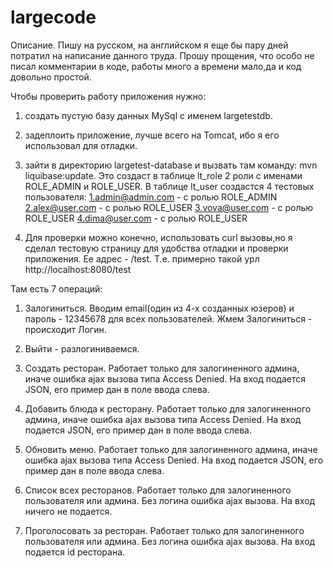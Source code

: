 # largecode
Описание.
Пишу на русском, на английском я еще бы пару дней потратил на написание данного труда.
Прошу прощения, что особо не писал комментарии в коде, работы много а времени мало,да и код довольно простой.


Чтобы проверить работу приложения нужно:

1. создать пустую базу данных MySql с именем largetestdb.
2. задеплоить приложение, лучше всего на Tomcat, ибо я его использовал для отладки.
3. зайти в директорию largetest-database и вызвать там команду: mvn liquibase:update.
   Это создаст в таблице lt_role 2 роли с именами ROLE_ADMIN и ROLE_USER. 
   В таблице lt_user создастся 4 тестовых пользователя:
   1.admin@admin.com - с ролью ROLE_ADMIN
   2.alex@user.com -   с ролью ROLE_USER
   3.vova@user.com -   с ролью ROLE_USER
   4.dima@user.com -   с ролью ROLE_USER

4. Для проверки можно конечно, использовать curl вызовы,но я сделал тестовую страницу для 
   удобства отладки и проверки приложения. Ее адрес - /test. 
   Т.е. примерно такой урл http://localhost:8080/test
  
 Там есть 7 операций:
  
 1. Залогиниться. Вводим email(один из 4-х созданных юзеров) и пароль - 12345678 для всех пользователей.
      Жмем Залогиниться - происходит Логин.
   
 2. Выйти - разлогиниваемся.

 3. Создать ресторан. Работает только для залогиненного админа, иначе ошибка ajax вызова типа Access Denied. 
    На вход подается JSON, его пример дан в поле ввода слева.

 4. Добавить блюда к ресторану. Работает только для залогиненного админа, иначе ошибка ajax вызова типа Access Denied. 
    На вход подается JSON, его пример дан в поле ввода слева.

 5. Обновить меню. Работает только для залогиненного админа, иначе ошибка ajax вызова типа Access Denied. 
    На вход подается JSON, его пример дан в поле ввода слева.

 6. Список всех ресторанов. Работает только для залогиненного пользователя или админа. Без логина ошибка ajax вызова. 
    На вход ничего не подается.

 7. Проголосовать за ресторан. Работает только для залогиненного пользователя или админа. Без логина ошибка ajax вызова. 
    На вход подается id ресторана.

